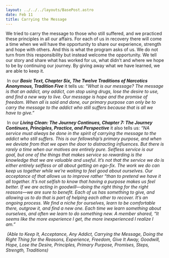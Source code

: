 ```yaml
---
layout: ../../../layouts/BasePost.astro
date: Feb 11
title: Carrying the Message
---
```

We tried to carry the message to those who still suffered, and we practiced these principles in all our affairs. For each of us in recovery there will come a time when we will have the opportunity to share our experience, strength and hope with others. And this is what the program asks of us. We do not turn from this responsibility but instead welcome the opportunity. We tell our story and share what has worked for us, what didn’t and where we hope to be by continuing our journey. By giving away what we have learned, we are able to keep it.

 In our ***Basic Text, Chapter Six, The Twelve Traditions of Narcotics Anonymous, Tradition Five*** it tells us: *“What is our message? The message is that an addict, any addict, can stop using drugs, lose the desire to use, and find a new way to live. Our message is hope and the promise of freedom. When all is said and done, our primary purpose can only be to carry the message to the addict who still suffers because that is all we have to give.”*

 In our ***Living Clean: The Journey Continues, Chapter 7: The Journey Continues, Principles, Practice, and Perspective*** it also tells us: *“NA service must always be done in the spirit of carrying the message to the addict who still suffers. This is our fellowship’s primary purpose, and when we deviate from that we open the door to distracting influences. But there is rarely a time when our motives are entirely pure. Selfless service is our goal, but one of the things that makes service so rewarding is the knowledge that we are valuable and useful. It’s not that the service we do is either entirely selfless or all about getting an ego-fix. The work we do can keep us together while we’re waiting to feel good about ourselves. Our acceptance of that allows us to improve rather “than to pretend we have it all together. It’s not selfish to know that having a purpose makes us feel better. If we are acting in goodwill—doing the right thing for the right reasons—we are sure to benefit. Each of us has something to give, and allowing us to do that is part of helping each other to recover. It’s an ongoing process. We find a niche for ourselves, learn to be comfortable there, outgrow it, and find a new one. Each time we learn something about ourselves, and often we learn to do something new. A member shared, “It seems like the more experience I get, the more inexperienced I realize I am.”*

 *(Able to Keep It, Acceptance, Any Addict, Carrying the Message, Doing the Right Thing for the Reasons, Experience, Freedom, Give It Away, Goodwill, Hope, Lose the Desire, Principles, Primary Purpose, Promises, Steps, Strength, Traditions)*